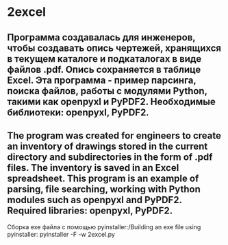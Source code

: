 # 2excel
Программа создавалась для инженеров, чтобы создавать опись чертежей, хранящихся в текущем каталоге и подкаталогах в виде файлов .pdf.
Опись сохраняется в таблице Excel. 
Эта программа - пример парсинга, поиска файлов, работы с модулями Python, такими как openpyxl и PyPDF2.
Необходимые библиотеки: openpyxl, PyPDF2.
------------------------------------------------------------------------------------------------------------
The program was created for engineers to create an inventory of drawings stored in the current directory and subdirectories in the
form of .pdf files. The inventory is saved in an Excel spreadsheet.
This program is an example of parsing, file searching, working with Python modules such as openpyxl and PyPDF2.
Required libraries: openpyxl, PyPDF2.
------------------------------------------------------------------------------------------------------------
Сборка exe файла с помощью pyinstaller:/Building an exe file using pyinstaller:
pyinstaller -F -w 2excel.py
